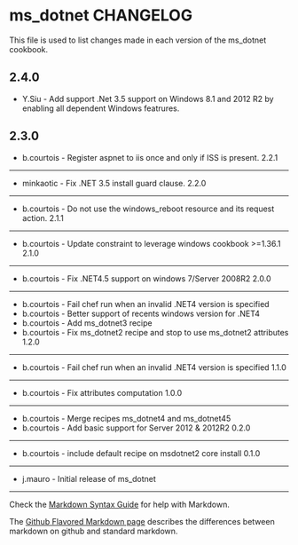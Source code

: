 ms_dotnet CHANGELOG
===================

This file is used to list changes made in each version of the ms_dotnet cookbook.

2.4.0
-----
- Y.Siu - Add support .Net 3.5 support on Windows 8.1 and 2012 R2 by enabling all dependent Windows featrures.

2.3.0
-----
- b.courtois - Register aspnet to iis once and only if ISS is present.
2.2.1
-----
- minkaotic  - Fix .NET 3.5 install guard clause.
2.2.0
-----
- b.courtois - Do not use the windows_reboot resource and its request action.
2.1.1
-----
- b.courtois - Update constraint to leverage windows cookbook >=1.36.1
2.1.0
-----
- b.courtois - Fix .NET4.5 support on windows 7/Server 2008R2
2.0.0
-----
- b.courtois - Fail chef run when an invalid .NET4 version is specified
- b.courtois - Better support of recents windows version for .NET4
- b.courtois - Add ms_dotnet3 recipe
- b.courtois - Fix ms_dotnet2 recipe and stop to use ms_dotnet2 attributes
1.2.0
-----
- b.courtois - Fail chef run when an invalid .NET4 version is specified
1.1.0
-----
- b.courtois - Fix attributes computation
1.0.0
-----
- b.courtois - Merge recipes ms_dotnet4 and ms_dotnet45
- b.courtois - Add basic support for Server 2012 & 2012R2
0.2.0
-----
- b.courtois - include default recipe on msdotnet2 core install
0.1.0
-----
- j.mauro - Initial release of ms_dotnet

- - -
Check the [Markdown Syntax Guide](http://daringfireball.net/projects/markdown/syntax) for help with Markdown.

The [Github Flavored Markdown page](http://github.github.com/github-flavored-markdown/) describes the differences between markdown on github and standard markdown.
